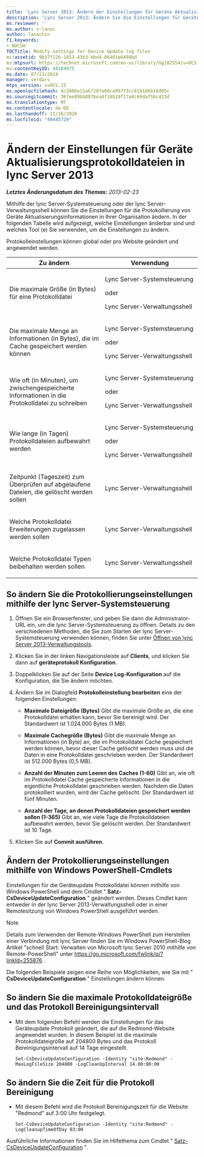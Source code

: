 ```yaml
---
title: 'Lync Server 2013: Ändern der Einstellungen für Geräte Aktualisierungsprotokolldateien'
description: 'Lync Server 2013: Ändern Sie die Einstellungen für Geräte Aktualisierungsprotokolldateien.'
ms.reviewer: ''
ms.author: v-lanac
author: lanachin
f1.keywords:
- NOCSH
TOCTitle: Modify settings for Device Update log files
ms:assetid: 9b57f126-1853-43b3-bbd4-06401e6498bd
ms:mtpsurl: https://technet.microsoft.com/en-us/library/Gg182554(v=OCS.15)
ms:contentKeyID: 48184975
ms.date: 07/23/2014
manager: serdars
mtps_version: v=OCS.15
ms.openlocfilehash: 4c2086e11a67207a00ca99773cc818106b16d05c
ms.sourcegitcommit: 36fee89bb887bea4f18b19f17a8c69daf5bc423d
ms.translationtype: MT
ms.contentlocale: de-DE
ms.lasthandoff: 11/26/2020
ms.locfileid: "49445729"
---
```

# <a name="modify-settings-for-device-update-log-files-in-lync-server-2013"></a>Ändern der Einstellungen für Geräte Aktualisierungsprotokolldateien in lync Server 2013

<div data-xmlns="http://www.w3.org/1999/xhtml">

<div class="topic" data-xmlns="http://www.w3.org/1999/xhtml" data-msxsl="urn:schemas-microsoft-com:xslt" data-cs="https://msdn.microsoft.com/">

<div data-asp="https://msdn2.microsoft.com/asp">



</div>

<div id="mainSection">

<div id="mainBody">

<span> </span>

_**Letztes Änderungsdatum des Themas:** 2013-02-23_

Mithilfe der lync Server-Systemsteuerung oder der lync Server-Verwaltungsshell können Sie die Einstellungen für die Protokollierung von Geräte Aktualisierungsinformationen in Ihrer Organisation ändern. In der folgenden Tabelle wird aufgezeigt, welche Einstellungen änderbar sind und welches Tool (e) Sie verwenden, um die Einstellungen zu ändern.

Protokolleinstellungen können global oder pro Website geändert und angewendet werden.


<table>
<colgroup>
<col style="width: 50%" />
<col style="width: 50%" />
</colgroup>
<thead>
<tr class="header">
<th>Zu ändern</th>
<th>Verwendung</th>
</tr>
</thead>
<tbody>
<tr class="odd">
<td><p>Die maximale Größe (in Bytes) für eine Protokolldatei</p></td>
<td><p>Lync Server-Systemsteuerung</p>
<p>oder</p>
<p>Lync Server-Verwaltungsshell</p></td>
</tr>
<tr class="even">
<td><p>Die maximale Menge an Informationen (in Bytes), die im Cache gespeichert werden können</p></td>
<td><p>Lync Server-Systemsteuerung</p>
<p>oder</p>
<p>Lync Server-Verwaltungsshell</p></td>
</tr>
<tr class="odd">
<td><p>Wie oft (in Minuten), um zwischengespeicherte Informationen in die Protokolldatei zu schreiben</p></td>
<td><p>Lync Server-Systemsteuerung</p>
<p>oder</p>
<p>Lync Server-Verwaltungsshell</p></td>
</tr>
<tr class="even">
<td><p>Wie lange (in Tagen) Protokolldateien aufbewahrt werden</p></td>
<td><p>Lync Server-Systemsteuerung</p>
<p>oder</p>
<p>Lync Server-Verwaltungsshell</p></td>
</tr>
<tr class="odd">
<td><p>Zeitpunkt (Tageszeit) zum Überprüfen auf abgelaufene Dateien, die gelöscht werden sollen</p></td>
<td><p>Lync Server-Verwaltungsshell</p></td>
</tr>
<tr class="even">
<td><p>Welche Protokolldatei Erweiterungen zugelassen werden sollen</p></td>
<td><p>Lync Server-Verwaltungsshell</p></td>
</tr>
<tr class="odd">
<td><p>Welche Protokolldatei Typen beibehalten werden sollen</p></td>
<td><p>Lync Server-Verwaltungsshell</p></td>
</tr>
</tbody>
</table>


<div>

## <a name="to-change-logging-settings-by-using-lync-server-control-panel"></a>So ändern Sie die Protokollierungseinstellungen mithilfe der lync Server-Systemsteuerung

1.  Öffnen Sie ein Browserfenster, und geben Sie dann die Administrator-URL ein, um die lync Server-Systemsteuerung zu öffnen. Details zu den verschiedenen Methoden, die Sie zum Starten der lync Server-Systemsteuerung verwenden können, finden Sie unter [Öffnen von lync Server 2013-Verwaltungstools](lync-server-2013-open-lync-server-administrative-tools.md).

2.  Klicken Sie in der linken Navigationsleiste auf **Clients**, und klicken Sie dann auf **geräteprotokoll Konfiguration**.

3.  Doppelklicken Sie auf der Seite **Device Log-Konfiguration** auf die Konfiguration, die Sie ändern möchten.

4.  Ändern Sie im Dialogfeld **Protokolleinstellung bearbeiten** eine der folgenden Einstellungen:
    
      - **Maximale Dateigröße (Bytes)**   Gibt die maximale Größe an, die eine Protokolldatei erhalten kann, bevor Sie bereinigt wird. Der Standardwert ist 1.024.000 Bytes (1 MB).
    
      - **Maximale Cachegröße (Bytes)**   Gibt die maximale Menge an Informationen (in Byte) an, die im Protokolldatei Cache gespeichert werden können, bevor dieser Cache gelöscht werden muss und die Daten in eine Protokolldatei geschrieben werden. Der Standardwert ist 512.000 Bytes (0,5 MB).
    
      - **Anzahl der Minuten zum Leeren des Caches (1-60)**   Gibt an, wie oft im Protokolldatei Cache gespeicherte Informationen in die eigentliche Protokolldatei geschrieben werden. Nachdem die Daten protokolliert wurden, wird der Cache gelöscht. Der Standardwert ist fünf Minuten.
    
      - **Anzahl der Tage, an denen Protokolldateien gespeichert werden sollen (1-365)**   Gibt an, wie viele Tage die Protokolldateien aufbewahrt werden, bevor Sie gelöscht werden. Der Standardwert ist 10 Tage.

5.  Klicken Sie auf **Commit ausführen**.

</div>

<div>

## <a name="changing-logging-settings-by-using-windows-powershell-cmdlets"></a>Ändern der Protokollierungseinstellungen mithilfe von Windows PowerShell-Cmdlets

Einstellungen für die Geräteupdate Protokolldatei können mithilfe von Windows PowerShell und dem Cmdlet " **Satz-CsDeviceUpdateConfiguration** " geändert werden. Dieses Cmdlet kann entweder in der lync Server 2013-Verwaltungsshell oder in einer Remotesitzung von Windows PowerShell ausgeführt werden.

<div>


> [!NOTE]  
> Details zum Verwenden der Remote-Windows PowerShell zum Herstellen einer Verbindung mit lync Server finden Sie im Windows PowerShell-Blog Artikel "schnell Start: Verwalten von Microsoft lync Server 2010 mithilfe von Remote-PowerShell" unter <A href="https://go.microsoft.com/fwlink/p/?linkid=255876">https://go.microsoft.com/fwlink/p/?linkId=255876</A> .



</div>

Die folgenden Beispiele zeigen eine Reihe von Möglichkeiten, wie Sie mit " **CsDeviceUpdateConfiguration** " Einstellungen ändern können.

<div>

## <a name="to-modify-the-maximum-log-file-size-and-the-log-cleanup-interval"></a>So ändern Sie die maximale Protokolldateigröße und das Protokoll Bereinigungsintervall

  - Mit dem folgenden Befehl werden die Einstellungen für das Geräteupdate Protokoll geändert, die auf die Redmond-Website angewendet wurden. In diesem Beispiel ist die maximale Protokolldateigröße auf 204800 Bytes und das Protokoll Bereinigungsintervall auf 14 Tage eingestellt.
    
        Set-CsDeviceUpdateConfiguration -Identity "site:Redmond" -MaxLogFileSize 204800 -LogCleanUpInterval 14.00:00:00

</div>

<div>

## <a name="to-modify-the-log-cleanup-time-of-day"></a>So ändern Sie die Zeit für die Protokoll Bereinigung

  - Mit diesem Befehl wird die Protokoll Bereinigungszeit für die Website "Redmond" auf 3:00 Uhr festgelegt.
    
        Set-CsDeviceUpdateConfiguration -Identity "site:Redmond" -LogCleanupTimeOfDay 03:00

</div>

Ausführliche Informationen finden Sie im Hilfethema zum Cmdlet " [Satz-CsDeviceUpdateConfiguration](https://docs.microsoft.com/powershell/module/skype/Set-CsDeviceUpdateConfiguration) ".

</div>

</div>

<span> </span>

</div>

</div>

</div>

